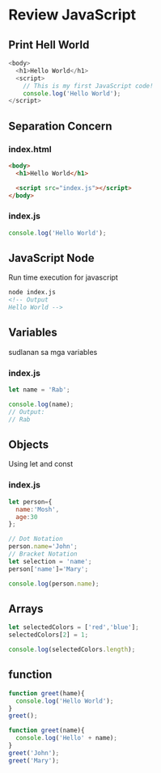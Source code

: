 # Review JavaScript


## Print Hell World
```javascript
<body>
  <h1>Hello World</h1>
  <script>
    // This is my first JavaScript code!
    console.log('Hello World');
</script>
```

## Separation Concern

### index.html
```html
<body>
  <h1>Hello World</h1>

  <script src="index.js"></script>
</body>
```
### index.js
```javascript
console.log('Hello World');
```

## JavaScript Node
Run time execution for javascript

```html
node index.js
<!-- Output 
Hello World -->
```

## Variables
sudlanan sa mga variables

### index.js
```javascript
let name = 'Rab';

console.log(name);
// Output:
// Rab
```
## Objects
Using let and const
### index.js
```javascript
let person={
  name:'Mosh',
  age:30
};

// Dot Notation
person.name='John';
// Bracket Notation
let selection = 'name';
person['name']='Mary';

console.log(person.name);
```
## Arrays

```javascript
let selectedColors = ['red','blue'];
selectedColors[2] = 1;

console.log(selectedColors.length);
```
## function

```javascript
function greet(hame){
  console.log('Hello World');
}
greet();
```

```javascript
function greet(name){
  console.log('Hello' + name);
}
greet('John');
greet('Mary');
                      
```



